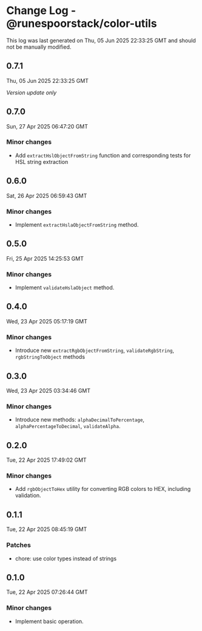 # Change Log - @runespoorstack/color-utils

This log was last generated on Thu, 05 Jun 2025 22:33:25 GMT and should not be manually modified.

## 0.7.1
Thu, 05 Jun 2025 22:33:25 GMT

_Version update only_

## 0.7.0
Sun, 27 Apr 2025 06:47:20 GMT

### Minor changes

- Add `extractHslObjectFromString` function and corresponding tests for HSL string extraction

## 0.6.0
Sat, 26 Apr 2025 06:59:43 GMT

### Minor changes

- Implement `extractHslaObjectFromString` method.

## 0.5.0
Fri, 25 Apr 2025 14:25:53 GMT

### Minor changes

- Implement `validateHslaObject` method.

## 0.4.0
Wed, 23 Apr 2025 05:17:19 GMT

### Minor changes

- Introduce new `extractRgbObjectFromString`, `validateRgbString`, `rgbStringToObject` methods

## 0.3.0
Wed, 23 Apr 2025 03:34:46 GMT

### Minor changes

- Introduce new methods: `alphaDecimalToPercentage`, `alphaPercentageToDecimal`, `validateAlpha`.

## 0.2.0
Tue, 22 Apr 2025 17:49:02 GMT

### Minor changes

- Add `rgbObjectToHex` utility for converting RGB colors to HEX, including validation.

## 0.1.1
Tue, 22 Apr 2025 08:45:19 GMT

### Patches

- chore: use color types instead of strings

## 0.1.0
Tue, 22 Apr 2025 07:26:44 GMT

### Minor changes

- Implement basic operation.

